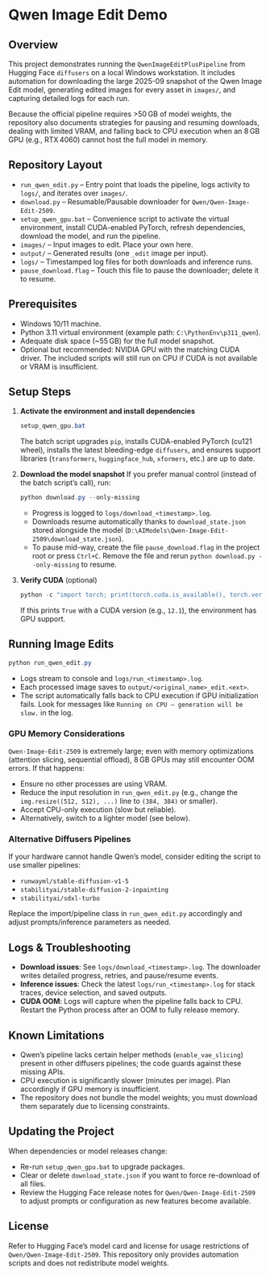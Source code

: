 # Qwen Image Edit Demo

## Overview
This project demonstrates running the `QwenImageEditPlusPipeline` from Hugging Face `diffusers` on a local Windows workstation. It includes automation for downloading the large 2025-09 snapshot of the Qwen Image Edit model, generating edited images for every asset in `images/`, and capturing detailed logs for each run.

Because the official pipeline requires >50 GB of model weights, the repository also documents strategies for pausing and resuming downloads, dealing with limited VRAM, and falling back to CPU execution when an 8 GB GPU (e.g., RTX 4060) cannot host the full model in memory.

## Repository Layout
- `run_qwen_edit.py` – Entry point that loads the pipeline, logs activity to `logs/`, and iterates over `images/`.
- `download.py` – Resumable/Pausable downloader for `Qwen/Qwen-Image-Edit-2509`.
- `setup_qwen_gpu.bat` – Convenience script to activate the virtual environment, install CUDA-enabled PyTorch, refresh dependencies, download the model, and run the pipeline.
- `images/` – Input images to edit. Place your own here.
- `output/` – Generated results (one `_edit` image per input).
- `logs/` – Timestamped log files for both downloads and inference runs.
- `pause_download.flag` – Touch this file to pause the downloader; delete it to resume.

## Prerequisites
- Windows 10/11 machine.
- Python 3.11 virtual environment (example path: `C:\PythonEnv\p311_qwen`).
- Adequate disk space (~55 GB) for the full model snapshot.
- Optional but recommended: NVIDIA GPU with the matching CUDA driver. The included scripts will still run on CPU if CUDA is not available or VRAM is insufficient.

## Setup Steps
1. **Activate the environment and install dependencies**
   ```powershell
   setup_qwen_gpu.bat
   ```
   The batch script upgrades `pip`, installs CUDA-enabled PyTorch (cu121 wheel), installs the latest bleeding-edge `diffusers`, and ensures support libraries (`transformers`, `huggingface_hub`, `xformers`, etc.) are up to date.

2. **Download the model snapshot**
   If you prefer manual control (instead of the batch script’s call), run:
   ```powershell
   python download.py --only-missing
   ```
   - Progress is logged to `logs/download_<timestamp>.log`.
   - Downloads resume automatically thanks to `download_state.json` stored alongside the model (`D:\AIModels\Qwen-Image-Edit-2509\download_state.json`).
   - To pause mid-way, create the file `pause_download.flag` in the project root or press `Ctrl+C`. Remove the file and rerun `python download.py --only-missing` to resume.

3. **Verify CUDA** (optional)
   ```powershell
   python -c "import torch; print(torch.cuda.is_available(), torch.version.cuda)"
   ```
   If this prints `True` with a CUDA version (e.g., `12.1`), the environment has GPU support.

## Running Image Edits
```powershell
python run_qwen_edit.py
```
- Logs stream to console and `logs/run_<timestamp>.log`.
- Each processed image saves to `output/<original_name>_edit.<ext>`.
- The script automatically falls back to CPU execution if GPU initialization fails. Look for messages like `Running on CPU – generation will be slow.` in the log.

### GPU Memory Considerations
`Qwen-Image-Edit-2509` is extremely large; even with memory optimizations (attention slicing, sequential offload), 8 GB GPUs may still encounter OOM errors. If that happens:
- Ensure no other processes are using VRAM.
- Reduce the input resolution in `run_qwen_edit.py` (e.g., change the `img.resize((512, 512), ...)` line to `(384, 384)` or smaller).
- Accept CPU-only execution (slow but reliable).
- Alternatively, switch to a lighter model (see below).

### Alternative Diffusers Pipelines
If your hardware cannot handle Qwen’s model, consider editing the script to use smaller pipelines:
- `runwayml/stable-diffusion-v1-5`
- `stabilityai/stable-diffusion-2-inpainting`
- `stabilityai/sdxl-turbo`

Replace the import/pipeline class in `run_qwen_edit.py` accordingly and adjust prompts/inference parameters as needed.

## Logs & Troubleshooting
- **Download issues**: See `logs/download_<timestamp>.log`. The downloader writes detailed progress, retries, and pause/resume events.
- **Inference issues**: Check the latest `logs/run_<timestamp>.log` for stack traces, device selection, and saved outputs.
- **CUDA OOM**: Logs will capture when the pipeline falls back to CPU. Restart the Python process after an OOM to fully release memory.

## Known Limitations
- Qwen’s pipeline lacks certain helper methods (`enable_vae_slicing`) present in other diffusers pipelines; the code guards against these missing APIs.
- CPU execution is significantly slower (minutes per image). Plan accordingly if GPU memory is insufficient.
- The repository does not bundle the model weights; you must download them separately due to licensing constraints.

## Updating the Project
When dependencies or model releases change:
- Re-run `setup_qwen_gpu.bat` to upgrade packages.
- Clear or delete `download_state.json` if you want to force re-download of all files.
- Review the Hugging Face release notes for `Qwen/Qwen-Image-Edit-2509` to adjust prompts or configuration as new features become available.

## License
Refer to Hugging Face’s model card and license for usage restrictions of `Qwen/Qwen-Image-Edit-2509`. This repository only provides automation scripts and does not redistribute model weights.
